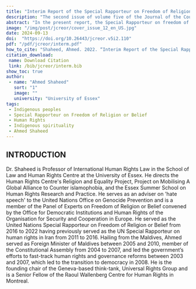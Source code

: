 ```yaml
---
title: "Interim Report of the Special Rapporteur on Freedom of Religion or Belief"
description: "The second issue of volume five of the Journal of the Council for Research on Religion (JCREOR) is a special issue,  From Indigenous ‘Religions’ to Indigenous Values. "
abstract: "In the present report, the Special Rapporteur on freedom of religion or belief, Ahmed Shaheed, initiates a critical conversation within the United Nations system and beyond on obstacles and opportunities facing indigenous peoples’ freedom of religion or belief – a largely overlooked subject."
image: "/img/post/jcreor/cover_issue_12_en_US.jpg"
date: 2024-09-13
doi:  "https://doi.org/10.26443/jcreor.v5i2.110"
pdf: "/pdf/jcreor/interm.pdf"
how_to_cite: "Shaheed, Ahmed. 2022. “Interim Report of the Special Rapporteur on Freedom of Religion or Belief: Indigenous Peoples and the Right to Freedom of Religion or Belief”. Journal of the Council for Research on Religion 5 (2). Montreal, QC, Canada:1–39."
citation_download: 
 name: Download Citation
 link: /bib/jcreor/interm.bib
show_toc: true
author: 
 - name: "Ahmed Shaheed"
   sort: "1"
   image: ""
   university: "University of Essex"
tags: 
 - Indigenous peoples
 - Special Rapporteur on Freedom of Religion or Belief
 - Human Rights
 - Indigenous spirituality
 - Ahmed Shaheed
---
```

## INTRODUCTION

Dr. Shaheed is Professor of International Human Rights Law in the School of Law and Human Rights Centre at the University of Essex. He directs the Human Rights Centre's Religion and Equality Project, Project on Mobilising A Global Alliance to Counter islamophobia, and the Essex Summer School on Human Rights Research and Practice. He serves as an adviser on 'hate speech' to the United Nations Office on Genocide Prevention and is a member of the Panel of Experts on Freedom of Religion or Belief convened by the Office for Democratic Institutions and Human Rights of the Organisation for Security and Cooperation in Europe. He served as the United Nations Special Rapporteur on Freedom of Religion or Belief from 2016 to 2022 having previously served as the UN Special Rapporteur on human rights in Iran from 2011 to 2016. Hailing from the Maldives, Ahmed served as Foreign Minister of Maldives between 2005 and 2010, member of the Constitutional Assembly from 2004 to 2007, and led the government’s efforts to fast-track human rights and governance reforms between 2003 and 2007, which led to the transition to democracy in 2008. He is the founding chair of the Geneva-based think-tank, Universal Rights Group and is a Senior Fellow of the Raoul Wallenberg Centre for Human Rights in Montreal.
